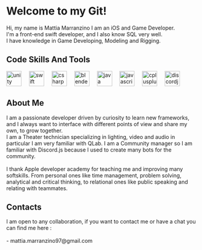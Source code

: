 <h1 align="left">Welcome to my Git!</h1>


<p align="left">Hi, my name is Mattia Marranzino I am an iOS and Game Developer.<br>
I'm a front-end swift developer, and I also know SQL very well. <br> I have knowledge in Game Developing, Modeling and Rigging.


<h2 align="left">Code Skills And Tools </h2>


<div align="left">
  <img src="https://cdn.jsdelivr.net/gh/devicons/devicon/icons/unity/unity-original.svg" height="40" alt="unity logo"  /> 
  <img width="12" />
  <img src="https://cdn.jsdelivr.net/gh/devicons/devicon/icons/swift/swift-original.svg" height="40" alt="swift logo"  /> 
  <img width="12" />
  <img src="https://cdn.jsdelivr.net/gh/devicons/devicon/icons/csharp/csharp-original.svg" height="40" alt="csharp logo"  />
  <img width="12" />
  <img src="https://cdn.jsdelivr.net/gh/devicons/devicon/icons/blender/blender-original.svg" height="40" alt="blender logo"  />
  <img width="12" />
  <img src="https://cdn.jsdelivr.net/gh/devicons/devicon/icons/java/java-original.svg" height="40" alt="java logo"  />
  <img width="12" />
  <img src="https://cdn.jsdelivr.net/gh/devicons/devicon/icons/javascript/javascript-original.svg" height="40" alt="javascript logo"  />
  <img width="12" />
  <img src="https://cdn.jsdelivr.net/gh/devicons/devicon/icons/cplusplus/cplusplus-original.svg" height="40" alt="cplusplus logo"  />
  <img width="12" />
  <img src="https://cdn.jsdelivr.net/gh/devicons/devicon/icons/discordjs/discordjs-original.svg" height="40" alt="discordjs logo"  />
</div>

<h2 align="left">About Me </h2>
I am a passionate developer driven by curiosity to learn new frameworks, and I always want to interface with different points of view and share my own, to grow together.<br>
I am a Theater technician specializing in lighting, video and audio in particular I am very familiar with QLab.
I am a Community manager so I am familiar with Discord.js because I used to create many bots for the community.
<br> 
<br>
I thank Apple developer academy for teaching me and improving many softskills. From personal ones like time management, problem solving, analytical and critical thinking, to relational ones like public speaking and relating with teammates.

<h2 align="left">Contacts</h2>
I am open to any collaboration, if you want to contact me or have a chat you can find me here : <br>
<br>
- mattia.marranzino97@gmail.com

